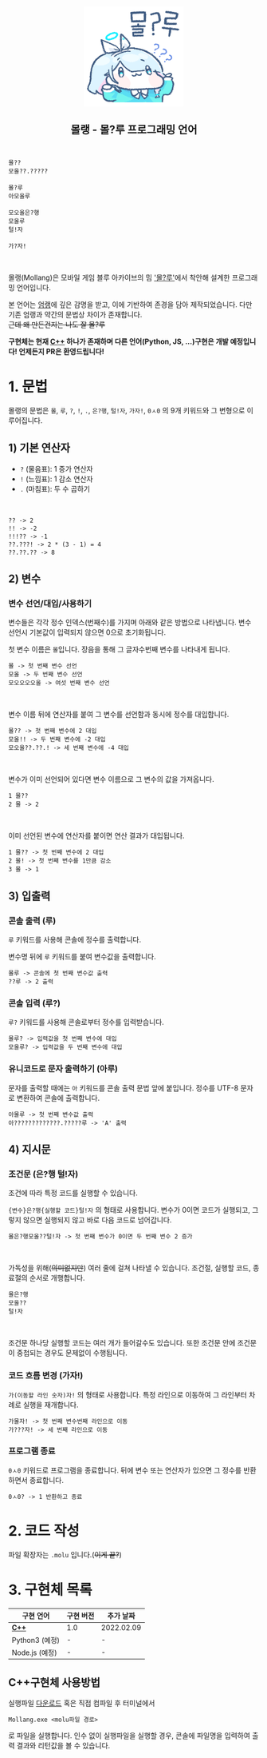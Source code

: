 <h2 align="center">
  <br>
  <img src="./mollu.gif" width="200"></img>
  <br>
  <br>
  <span>몰랭 - 몰?루 프로그래밍 언어</span>
  <br>
  <br>
</h2>

```
몰??
모올??.?????

몰?루
아모올루

모오올은?행
모올루
털!자

가?자!
```

<br>

몰랭(Mollang)은 모바일 게임 블루 아카이브의 밈 ['몰?루'](https://namu.wiki/w/%EB%AA%B0%3F%EB%A3%A8)에서 착안해 설계한 프로그래밍 언어입니다.

본 언어는 [엄랭](https://github.com/rycont/umjunsik-lang)에 깊은 감명을 받고, 이에 기반하여 존경을 담아 제작되었습니다. 다만 기존 엄랭과 약간의 문법상 차이가 존재합니다.   
~~근데 왜 만든건지는 나도 잘 몰?루~~

**구현체는 현재 [C++](./Mollang_C++) 하나가 존재하며 다른 언어(Python, JS, ...)구현은 개발 예정입니다! 언제든지 PR은 환영드립니다!**

# 1. 문법
몰랭의 문법은 `몰`, `루`, `?`, `!`, `.`, `은?행`, `털!자`, `가자!`, `0ㅅ0` 의 9개 키워드와 그 변형으로 이루어집니다.

## 1) 기본 연산자

- `?` (물음표): 1 증가 연산자
- `!` (느낌표): 1 감소 연산자
- `.` (마침표): 두 수 곱하기

</br>

```
?? -> 2
!! -> -2
!!!?? -> -1
??.???! -> 2 * (3 - 1) = 4
??.??.?? -> 8
```

## 2) 변수
### 변수 선언/대입/사용하기
변수들은 각각 정수 인덱스(번째수)를 가지며 아래와 같은 방법으로 나타냅니다. 변수 선언시 기본값이 입력되지 않으면 0으로 초기화됩니다.

첫 변수 이름은 `몰`입니다. 장음을 통해 그 글자수번째 변수를 나타내게 됩니다.

```
몰 -> 첫 번째 변수 선언
모올 -> 두 번째 변수 선언
모오오오오올 -> 여섯 번째 변수 선언
```

<br>

변수 이름 뒤에 연산자를 붙여 그 변수를 선언함과 동시에 정수를 대입합니다.

```
몰?? -> 첫 번째 변수에 2 대입
모올!! -> 두 번째 변수에 -2 대입
모오올??.??.! -> 세 번째 변수에 -4 대입
```

<br>

변수가 이미 선언되어 있다면 변수 이름으로 그 변수의 값을 가져옵니다.

```
1 몰??
2 몰 -> 2
```

<br>

이미 선언된 변수에 연산자를 붙이면 연산 결과가 대입됩니다.

```
1 몰?? -> 첫 번째 변수에 2 대입
2 몰! -> 첫 번째 변수를 1만큼 감소
3 몰 -> 1
```

## 3) 입출력
### 콘솔 출력 (루)
`루` 키워드를 사용해 콘솔에 정수를 출력합니다.

변수명 뒤에 `루` 키워드를 붙여 변수값을 출력합니다.

```
몰루 -> 콘솔에 첫 번째 변수값 출력
??루 -> 2 출력
```

### 콘솔 입력 (루?)
`루?` 키워드를 사용해 콘솔로부터 정수를 입력받습니다.

```
몰루? -> 입력값을 첫 번째 변수에 대입
모올루? -> 입력값을 두 번째 변수에 대입
```

### 유니코드로 문자 출력하기 (아루)
문자를 출력할 때에는 `아` 키워드를 콘솔 출력 문법 앞에 붙입니다. 정수를 UTF-8 문자로 변환하여 콘솔에 출력합니다.

```
아몰루 -> 첫 번째 변수값 출력
아?????????????.?????루 -> 'A' 출력
```

## 4) 지시문
### 조건문 (은?행 털!자)
조건에 따라 특정 코드를 실행할 수 있습니다.

`{변수}은?행{실행할 코드}털!자` 의 형태로 사용합니다. 변수가 0이면 코드가 실행되고, 그렇지 않으면 실행되지 않고 바로 다음 코드로 넘어갑니다.

```
몰은?행모올??털!자 -> 첫 번째 변수가 0이면 두 번째 변수 2 증가
```

<br>

가독성을 위해(~~의미없지만~~) 여러 줄에 걸쳐 나타낼 수 있습니다. 조건절, 실행할 코드, 종료절의 순서로 개행합니다.

```
몰은?행
모올??
털!자
```

<br>

조건문 하나당 실행할 코드는 여러 개가 들어갈수도 있습니다. 또한 조건문 안에 조건문이 중첩되는 경우도 문제없이 수행됩니다.

### 코드 흐름 변경 (가자!)
`가(이동할 라인 숫자)자!` 의 형태로 사용합니다. 특정 라인으로 이동하여 그 라인부터 차례로 실행을 재개합니다.

```
가몰자! -> 첫 번째 변수번째 라인으로 이동
가???자! -> 세 번째 라인으로 이동
```

### 프로그램 종료
`0ㅅ0` 키워드로 프로그램을 종료합니다. 뒤에 변수 또는 연산자가 있으면 그 정수를 반환하면서 종료합니다.

```
0ㅅ0? -> 1 반환하고 종료
```

# 2. 코드 작성
파일 확장자는 `.molu` 입니다.(~~이게 끝?~~)

# 3. 구현체 목록
| 구현 언어                 | 구현 버전 |  추가 날짜  |
|--------------------------|-----------|------------|
| [**C++**](./Mollang_C++) | 1.0       | 2022.02.09 |
| Python3 (예정)           | -         | -          |
| Node.js (예정)           | -         | -          |

## C++구현체 사용방법
실행파일 [다운로드](./Mollang_C++/bin) 혹은 직접 컴파일 후
터미널에서
```
Mollang.exe <molu파일 경로>
```
로 파일을 실행합니다.
인수 없이 실행파일을 실행할 경우, 콘솔에 파일명을 입력하여 출력 결과와 리턴값을 볼 수 있습니다.
